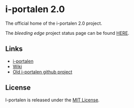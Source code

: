# i-portalen 2.0

The official home of the i-portalen 2.0 project.

The _bleeding edge_ project status page can be found [HERE](https://github.com/I-sektionen/i-portalen-2.0/wiki/Project-Status).

## Links
- [i-portalen](https://www.i-portalen.se/)
- [Wiki](https://github.com/I-sektionen/i-portalen-2.0/wiki)
- [Old i-portalen github project](https://github.com/I-sektionen/i-portalen)

## License
I-portalen is released under the [MIT License](http://www.opensource.org/licenses/MIT).
